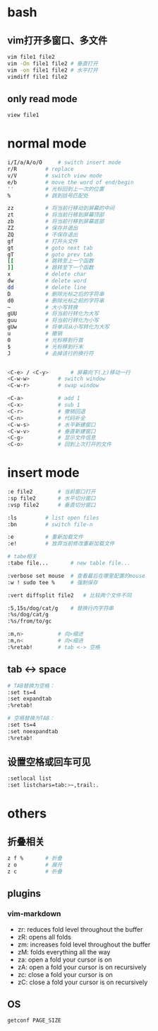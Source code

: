 # bash
## vim打开多窗口、多文件
```bash
vim file1 file2
vim -On file1 file2 # 垂直打开
vim -on file1 file2 # 水平打开
vimdiff file1 file2
```

## only read mode 
```bash
view file1
```

# normal mode
```bash
i/I/a/A/o/O		# switch insert mode
r/R			# replace
v/V			# switch view mode
e/b			# move the word of end/begin
''			# 光标回到上一次的位置
%			# 跳到括号匹配处

zz			# 将当前行移动到屏幕的中间
zt			# 将当前行移到屏幕顶部
zb			# 将当前行移到屏幕底部
ZZ			# 保存并退出
ZQ			# 不保存退出
gf			# 打开头文件
gt			# goto next tab
gT			# goto prev tab
[[			# 跳转至上一个函数
]]			# 跳转至下一个函数
x			# delete char
dw			# delete word
dd			# delete line
D			# 删除光标之后的字符串
d0			# 删除光标之前的字符串
~			# 大小写转换
gUU			# 将当前行转化为大写
guu			# 将当前行转化为小写
gUw			# 将单词从小写转化为大写
u			# 撤销
0			# 光标移到行首
$			# 光标移到行末
J           # 去掉该行的换行符


<C-e> / <C-y>		# 屏幕向下(上)移动一行
<C-w-w>			# switch window
<C-w-r>			# swap window

<C-a>			# add 1
<C-x>			# sub 1
<C-r>			# 撤销回退
<C-n>			# 代码补全
<C-w-s>			# 水平新建窗口
<C-w-v>			# 垂直新建窗口
<C-g>			# 显示文件信息
<C-o>			# 回到上次打开的文件
```

# insert mode
```bash
:e file2		# 当前窗口打开
:sp file2		# 水平切分窗口
:vsp file2		# 垂直切分窗口

:ls			# list open files
:bn			# switch file-n

:e			# 重新加载文件
:e!			# 放弃当前修改重新加载文件

# tabe相关
:tabe file...		# new table file...

:verbose set mouse	# 查看最后在哪里配置的mouse
:w ! sudo tee %		# 强制保存

:vert diffsplit file2	# 比较两个文件不同

:5,15s/dog/cat/g	# 替换行内字符串
:%s/dog/cat/g
:%s/from/to/gc

:m,n>			# 向>缩进
:m,n<			# 向<缩进
:%retab!		# tab <-> 空格
```
## tab <-> space
```bash
# TAB替换为空格：
:set ts=4
:set expandtab
:%retab!

# 空格替换为TAB：
:set ts=4
:set noexpandtab
:%retab!
```


## 设置空格或回车可见
```bash
:setlocal list
:set listchars=tab:>~,trail:.
```

# others
## 折叠相关
```bash
z f %		# 折叠
z o			# 展开
z c			# 折叠
```


## plugins
### vim-markdown
- zr: reduces fold level throughout the buffer
- zR: opens all folds
- zm: increases fold level throughout the buffer
- zM: folds everything all the way
- za: open a fold your cursor is on
- zA: open a fold your cursor is on recursively
- zc: close a fold your cursor is on
- zC: close a fold your cursor is on recursively

## OS
```bash
getconf PAGE_SIZE

```